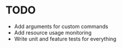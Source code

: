 # TODO

- Add arguments for custom commands
- Add resource usage monitoring
- Write unit and feature tests for everything
